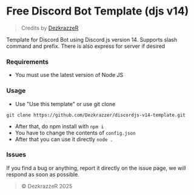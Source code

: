 # Free Discord Bot Template (djs v14)

> Credits by [DezkrazzeR](https://github.com.Dezkrazzer)

Template for Discord Bot using Discord.js version 14. Supports slash command and prefix. There is also express for server if desired

### Requirements

- You must use the latest version of Node JS

### Usage
- Use "Use this template" or use git clone
```git
git clone https://github.com/Dezkrazzer/discordjs-v14-template.git
```
- After that, do npm install with `npm i`
- You have to change the contents of `config.json`
- After that you can use it directly `node .`

### Issues

If you find a bug or anything, report it directly on the issue page, we will respond as soon as possible.



> © DezkrazzeR 2025